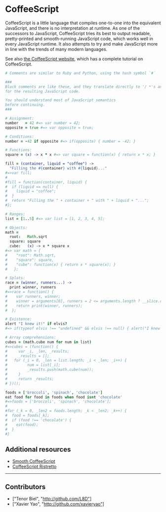 # CoffeeScript

CoffeeScript is a little language that compiles one-to-one into the equivalent
JavaScript, and there is no interpretation at runtime. As one of the successors
to JavaScript, CoffeeScript tries its best to output readable, pretty-printed
and smooth-running JavaScript code, which works well in every JavaScript runtime.
It also attempts to try and make JavaScript more in line with the trends of many
modern languages.

See also [the CoffeeScript website](http://coffeescript.org/), which has a complete tutorial on CoffeeScript.

```coffeescript
# Comments are similar to Ruby and Python, using the hash symbol `#`

###
Block comments are like these, and they translate directly to '/ *'s and '* /'s
for the resulting JavaScript code.

You should understand most of JavaScript semantics
before continuing.
###

# Assignment:
number   = 42 #=> var number = 42;
opposite = true #=> var opposite = true;

# Conditions:
number = -42 if opposite #=> if(opposite) { number = -42; }

# Functions:
square = (x) -> x * x #=> var square = function(x) { return x * x; }

fill = (container, liquid = "coffee") ->
  "Filling the #{container} with #{liquid}..."
#=>var fill;
#
#fill = function(container, liquid) {
#  if (liquid == null) {
#    liquid = "coffee";
#  }
#  return "Filling the " + container + " with " + liquid + "...";
#};

# Ranges:
list = [1..5] #=> var list = [1, 2, 3, 4, 5];

# Objects:
math =
  root:   Math.sqrt
  square: square
  cube:   (x) -> x * square x
#=> var math = {
#    "root": Math.sqrt,
#    "square": square,
#    "cube": function(x) { return x * square(x); }
#   };

# Splats:
race = (winner, runners...) ->
  print winner, runners
#=>race = function() {
#    var runners, winner;
#    winner = arguments[0], runners = 2 <= arguments.length ? __slice.call(arguments, 1) : [];
#    return print(winner, runners);
#  };

# Existence:
alert "I knew it!" if elvis?
#=> if(typeof elvis !== "undefined" && elvis !== null) { alert("I knew it!"); }

# Array comprehensions:
cubes = (math.cube num for num in list)
#=>cubes = (function() {
#	  var _i, _len, _results;
#	  _results = [];
# 	for (_i = 0, _len = list.length; _i < _len; _i++) {
#		  num = list[_i];
#		  _results.push(math.cube(num));
#	  }
#	  return _results;
# })();

foods = ['broccoli', 'spinach', 'chocolate']
eat food for food in foods when food isnt 'chocolate'
#=>foods = ['broccoli', 'spinach', 'chocolate'];
#
#for (_k = 0, _len2 = foods.length; _k < _len2; _k++) {
#  food = foods[_k];
#  if (food !== 'chocolate') {
#    eat(food);
#  }
#}
```

## Additional resources

- [Smooth CoffeeScript](http://autotelicum.github.io/Smooth-CoffeeScript/)
- [CoffeeScript Ristretto](https://leanpub.com/coffeescript-ristretto/read)

---

## Contributors

  - ["Tenor Biel", "http://github.com/L8D"]
  - ["Xavier Yao", "http://github.com/xavieryao"]

